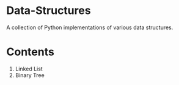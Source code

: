 # Data-Structures
A collection of Python implementations of various data structures.

# Contents
1) Linked List
2) Binary Tree
